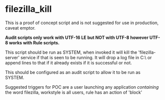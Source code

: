 # filezilla_kill

This is a proof of concept script and is not suggested for use in production, caveat emptor.

**Audit scripts only work with UTF-16 LE but NOT with UTF-8 however UTF-8 works with Rule scripts.**

This script should be run as SYSTEM, when invoked it will kill the 'filezilla-server' service if that is seen to be running.
It will drop a log file in C:\ or append lines to that if it already exists if it is successful or not.

This should be configured as an audit script to allow it to be run as SYSTEM.

Suggested triggers for POC are a user launching any application _containing_ the word filezilla, workstyle is all users, rule has an action of 'block'

